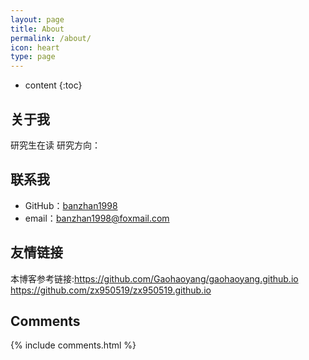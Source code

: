 ```yaml
---
layout: page
title: About
permalink: /about/
icon: heart
type: page
---
```


* content
{:toc}

## 关于我

研究生在读
研究方向：


## 联系我

* GitHub：[banzhan1998](https://github.com/banzhan1998)
* email：banzhan1998@foxmail.com


## 友情链接

本博客参考链接:https://github.com/Gaohaoyang/gaohaoyang.github.io
               https://github.com/zx950519/zx950519.github.io

## Comments

{% include comments.html %}
